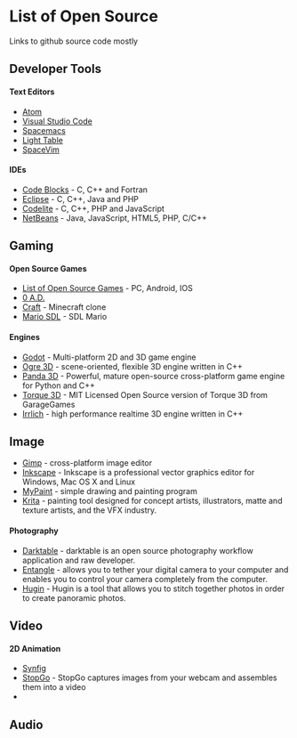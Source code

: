 # List of Open Source
Links to github source code mostly

## Developer Tools
#### Text Editors
- [Atom](https://github.com/atom/atom)
- [Visual Studio Code](https://github.com/Microsoft/vscode)
- [Spacemacs](https://github.com/syl20bnr/spacemacs)
- [Light Table](https://github.com/LightTable/LightTable)
- [SpaceVim](https://github.com/SpaceVim/SpaceVim)

#### IDEs
- [Code Blocks](http://www.codeblocks.org/downloads) - C, C++ and Fortran 
- [Eclipse](https://www.eclipse.org/downloads/) - C, C++, Java and PHP
- [Codelite](https://codelite.org/) - C, C++, PHP and JavaScript
- [NetBeans](https://netbeans.org/) -  Java, JavaScript, HTML5, PHP, C/C++

## Gaming
#### Open Source Games
- [List of Open Source Games](https://github.com/leereilly/games) - PC, Android, IOS
- [0 A.D.](https://github.com/0ad/0ad)
- [Craft](https://github.com/fogleman/Craft) - Minecraft clone
- [Mario SDL](https://github.com/jakowskidev/uMario_Jakowski) - SDL Mario

#### Engines
- [Godot](https://github.com/godotengine/godot) - Multi-platform 2D and 3D game engine
- [Ogre 3D](https://github.com/OGRECave/ogre) - scene-oriented, flexible 3D engine written in C++
- [Panda 3D](https://github.com/panda3d/panda3d) - Powerful, mature open-source cross-platform game engine for Python and C++
- [Torque 3D](https://github.com/GarageGames/Torque3D) - MIT Licensed Open Source version of Torque 3D from GarageGames
- [Irrlich](http://irrlicht.sourceforge.net/?page_id=10) - high performance realtime 3D engine written in C++

## Image
- [Gimp](https://www.gimp.org/downloads/#mirrors) - cross-platform image editor
- [Inkscape](https://inkscape.org/en/) - Inkscape is a professional vector graphics editor for Windows, Mac OS X and Linux
- [MyPaint](https://github.com/mypaint/mypaint) - simple drawing and painting program
- [Krita](https://krita.org/en/features/highlights/) - painting tool designed for concept artists, illustrators, matte and texture artists, and the VFX industry.

#### Photography
- [Darktable](http://www.darktable.org/) - darktable is an open source photography workflow application and raw developer.
- [Entangle](https://entangle-photo.org/) - allows you to tether your digital camera to your computer and enables you to control your camera completely from the computer.
- [Hugin](http://hugin.sourceforge.net/) - Hugin is a tool that allows you to stitch together photos in order to create panoramic photos.

## Video
#### 2D Animation
- [Synfig](https://www.synfig.org/)
- [StopGo](http://makerbox.org.nz/stopgo/) - StopGo captures images from your webcam and assembles them into a video
- []()

## Audio

